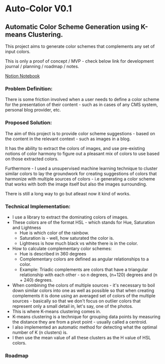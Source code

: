 # Auto-Color V0.1

## Automatic Color Scheme Generation using K-means Clustering.

This project aims to generate color schemes that complements any set of input colors.

This is only a proof of concept / MVP - check below link for development journal / planning / roadmap / notes.

[Notion Notebook](https://light-brook-fae.notion.site/AutoColor-0691e08e305b4b7cb6c54dc8cf0ee50e)

### Problem Definition:
There is some friction involved when a user needs to define a color scheme for the presentation of their content - such as in cases of any CMS system, personal blog provider, etc.

### Proposed Solution:

The aim of this project is to provide color scheme suggestions - based on the content in the relevant context - such as images in a blog.

It has the ability to extract the colors of images, and use pre-existing notions of color harmony to figure out a pleasant mix of colors to use based on those extracted colors.

Furthermore - I used a unsupervised machine learning technique to cluster similar colors to lay the groundwork for creating suggestions of colors that harmonize with multiple sources of colors - i.e generating a color scheme that works with both the image itself but also the images surrounding.

There is still a long way to go but atleast now it kind of works.

### Technical Implementation:

- I use a library to extract the dominating colors of images.
- These colors are of the format HSL - which stands for Hue, Saturation and Lightness
  - Hue is which color of the rainbow.
  - Saturation is - well, how saturated the color is.
  - Lightness is how much black vs white there is in the color.
- How to calculate complementary color schemes:
  - Hue is described in 360 degrees
  - Complementary colors are defined as angular relationships to a color.
  - Example: Triadic complements are colors that have a triangular relationship with each other - so n degrees,  (n+120) degrees and (n + 240) degrees.
- When combining the colors of multiple sources - it's necessary to boil down similar colors into one as well as possible so that when creating complements it is done using an averaged set of colors of the multiple sources - basically so that we don't focus on outlier colors that represent only a small detail in, let's say,  one of the photos.
- This is where K-means clustering comes in. 
- K-means clustering is a technique for grouping data points by measuring the distance they are from a pivot point - usually called a centroid.
- I also implemented an automatic method for detecting what the optimal number of K (n clusters) is.
- I then use the mean value of all these clusters as the H value of HSL colors.



### Roadmap

